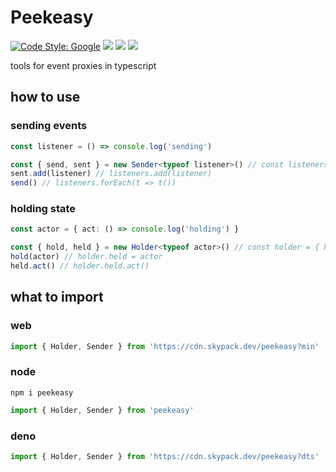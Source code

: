 # Peekeasy
[![Code Style: Google](https://img.shields.io/badge/code%20style-google-blueviolet.svg)](https://github.com/google/gts)
[![](https://badgen.net/npm/types/tslib?icon=typescript&label)](https://github.com/domrally/peekeasy/blob/main/build/types/index.d.ts)
[![](https://badgen.net/badge/license/Fair)](https://github.com/domrally/peekeasy/blob/main/LICENSE)
[![](https://badgen.net/github/status/domrally/peekeasy?icon=github&label)](https://github.com/domrally/peekeasy/actions)

tools for event proxies in typescript

## how to use

### sending events
```ts
const listener = () => console.log('sending')

const { send, sent } = new Sender<typeof listener>() // const listeners = new Set()
sent.add(listener) // listeners.add(listener)
send() // listeners.forEach(t => t())

```

### holding state
```ts
const actor = { act: () => console.log('holding') }

const { hold, held } = new Holder<typeof actor>() // const holder = { held: null }
hold(actor) // holder.held = actor
held.act() // holder.held.act()

```

## what to import

### web
```js
import { Holder, Sender } from 'https://cdn.skypack.dev/peekeasy?min'
```

### node
```
npm i peekeasy
```
```js
import { Holder, Sender } from 'peekeasy'
```

### deno
```ts
import { Holder, Sender } from 'https://cdn.skypack.dev/peekeasy?dts'
```

